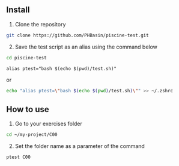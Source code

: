 ## Install

1. Clone the repository
```bash
git clone https://github.com/PHBasin/piscine-test.git
```

2. Save the test script as an alias using the command below
```bash
cd piscine-test
```
```
alias ptest="bash $(echo $(pwd)/test.sh)"
```
or
```bash
echo "alias ptest=\"bash $(echo $(pwd)/test.sh)\"" >> ~/.zshrc
```

## How to use

1. Go to your exercises folder
```bash
cd ~/my-project/C00
```

2. Set the folder name as a parameter of the command
```bash
ptest C00
```
